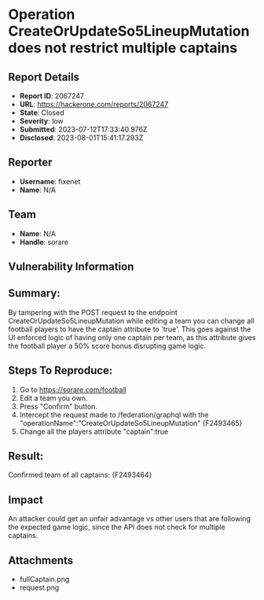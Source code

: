 # Operation CreateOrUpdateSo5LineupMutation does not restrict multiple captains

## Report Details
- **Report ID**: 2067247
- **URL**: https://hackerone.com/reports/2067247
- **State**: Closed
- **Severity**: low
- **Submitted**: 2023-07-12T17:33:40.976Z
- **Disclosed**: 2023-08-01T15:41:17.293Z

## Reporter
- **Username**: fixenet
- **Name**: N/A

## Team
- **Name**: N/A
- **Handle**: sorare

## Vulnerability Information
## Summary:
By tampering with the POST request to the endpoint CreateOrUpdateSo5LineupMutation while editing a team you can change all football players to have the captain attribute to 'true'.  This goes against the UI enforced logic of having only one captain per team, as this attribute gives the football player a 50% score bonus disrupting game logic. 

## Steps To Reproduce:
  1. Go to https://sorare.com/football
  2. Edit a team you own.
  3. Press "Confirm" button.
  4. Intercept the request made to /federation/graphql with the "operationName":"CreateOrUpdateSo5LineupMutation"
{F2493465}
  5. Change all the players attribute "captain":true

## Result:
Confirmed team of all captains:
{F2493464}

## Impact

An attacker could get an unfair advantage vs other users that are following the expected game logic, since the API does not check for multiple captains.

## Attachments
- fullCaptain.png
- request.png
